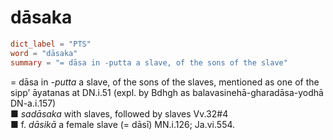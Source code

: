 # dāsaka

``` toml
dict_label = "PTS"
word = "dāsaka"
summary = "= dāsa in -putta a slave, of the sons of the slave"
```

= dāsa in *\-putta* a slave, of the sons of the slaves, mentioned as one of the sipp’ āyatanas at DN.i.51 (expl. by Bdhgh as balavasinehā\-gharadāsa\-yodhā DN\-a.i.157)  
■ *sadāsaka* with slaves, followed by slaves Vv.32#4  
■ f. *dāsikā* a female slave (= dāsī) MN.i.126; Ja.vi.554.


